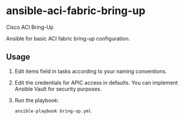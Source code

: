 # ansible-aci-fabric-bring-up

Cisco ACI Bring-Up

Ansible for basic ACI fabric bring-up configuration.

## Usage

1. Edit items field in tasks according to your naming conventions.

1. Edit the credentials for APIC access in defaults. You can implement Ansible Vault for security purposes.

2. Run the playbook:

   ```console
   ansible-playbook bring-up.yml
   ```